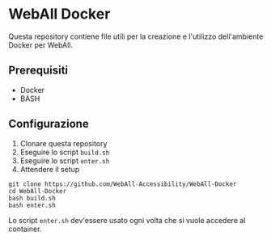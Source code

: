 # WebAll Docker
Questa repository contiene file utili per la creazione e l'utilizzo dell'ambiente Docker per WebAll.

## Prerequisiti
- Docker
- BASH

## Configurazione
1. Clonare questa repository
2. Eseguire lo script `build.sh`
3. Eseguire lo script `enter.sh`
4. Attendere il setup
```
git clone https://github.com/WebAll-Accessibility/WebAll-Docker
cd WebAll-Docker
bash build.sh
bash enter.sh
```

Lo script `enter.sh` dev'essere usato ogni volta che si vuole accedere al container.